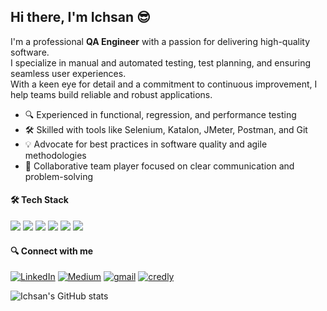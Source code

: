 ## Hi there, I'm Ichsan 😎

I'm a professional **QA Engineer** with a passion for delivering high-quality software.  
I specialize in manual and automated testing, test planning, and ensuring seamless user experiences.  
With a keen eye for detail and a commitment to continuous improvement, I help teams build reliable and robust applications.

- 🔍 Experienced in functional, regression, and performance testing
- 🛠️ Skilled with tools like Selenium, Katalon, JMeter, Postman, and Git
- 💡 Advocate for best practices in software quality and agile methodologies
- 🤝 Collaborative team player focused on clear communication and problem-solving

#### 🛠️ Tech Stack

<img src="https://img.shields.io/badge/Kotlin-B125EA?style=for-the-badge&logo=kotlin&logoColor=white" /> <img src="https://img.shields.io/badge/Selenium-43B02A?style=for-the-badge&logo=Selenium&logoColor=white" /> <img src="https://img.shields.io/badge/Python-FFD43B?style=for-the-badge&logo=python&logoColor=blue" /> <img src="https://img.shields.io/badge/MySQL-005C84?style=for-the-badge&logo=mysql&logoColor=white" /> <img src="https://img.shields.io/badge/Cypress-17202C?style=for-the-badge&logo=cypress&logoColor=white" /> <img src="https://img.shields.io/badge/Postman-FF6C37?style=for-the-badge&logo=Postman&logoColor=white" />

#### 🔍 Connect with me

[![LinkedIn](https://img.shields.io/badge/LinkedIn-0077B5?style=for-the-badge&logo=linkedin&logoColor=white)](https://www.linkedin.com/in/ichsanustafputra/) [![Medium](https://img.shields.io/badge/Medium-12100E?style=for-the-badge&logo=medium&logoColor=white)](https://medium.com/@ichsanustaf)
[![gmail](https://img.shields.io/badge/Gmail-D14836?style=for-the-badge&logo=gmail&logoColor=white)](mailto:ichsanup@gmail.com)
[![credly](https://img.shields.io/badge/Credly-FF6B00?style=for-the-badge&logo=credly&logoColor=white)](https://www.credly.com/users/ichsan-ustaf-putra/badges)

![Ichsan's GitHub stats](https://github-readme-stats.vercel.app/api?username=ichsanup&show_icons=true&theme=darcula)

<!---
ichsanup/ichsanup is a ✨ special ✨ repository because its `README.md` (this file) appears on your GitHub profile.
You can click the Preview linkhttps://github.com/ichsanup/ichsanup.githttps://github.com/ichsanup/ichsanup.githttps://github.com/ichsanup/ichsanup.git to take a look at your changes.
--->
